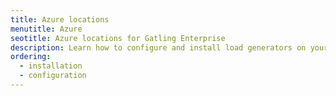 ```yaml
---
title: Azure locations 
menutitle: Azure
seotitle: Azure locations for Gatling Enterprise
description: Learn how to configure and install load generators on your Azure portal.
ordering:
  - installation
  - configuration
---
```

